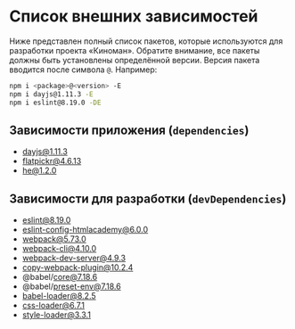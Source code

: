 # Список внешних зависимостей

Ниже представлен полный список пакетов, которые используются для разработки проекта «Киноман». Обратите внимание, все пакеты должны быть установлены определённой версии. Версия пакета вводится после символа `@`. Например:

```bash
npm i <package>@<version> -E
npm i dayjs@1.11.3 -E
npm i eslint@8.19.0 -DE
```

## Зависимости приложения (`dependencies`)

- dayjs@1.11.3
- flatpickr@4.6.13
- he@1.2.0

## Зависимости для разработки (`devDependencies`)

- eslint@8.19.0
- eslint-config-htmlacademy@6.0.0
- webpack@5.73.0
- webpack-cli@4.10.0
- webpack-dev-server@4.9.3
- copy-webpack-plugin@10.2.4
- @babel/core@7.18.6
- @babel/preset-env@7.18.6
- babel-loader@8.2.5
- css-loader@6.7.1
- style-loader@3.3.1
